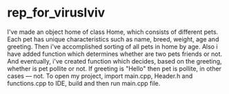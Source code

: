 # rep_for_viruslviv
I've made an object home of class Home, which consists of different pets. Each pet has unique characteristics such as name, breed, weight, age and greeting. Then i've accomplished sorting of all pets in home by age. Also i have added function which determines whether are two pets friends or not. And eventually, i've created function which decides, based on the greeting, whether is pet pollite or not. If greeting is "Hello" then pet is pollite, in other cases — not. 
To open my project, import main.cpp, Header.h and functions.cpp to IDE, build and then run main.cpp file.
